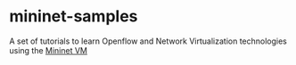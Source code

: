 # mininet-samples

A set of tutorials to learn Openflow and Network Virtualization technologies using the [Mininet VM](http://mininet.org/download/)
